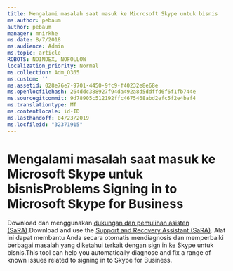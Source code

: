 ```yaml
---
title: Mengalami masalah saat masuk ke Microsoft Skype untuk bisnis
ms.author: pebaum
author: pebaum
manager: mnirkhe
ms.date: 8/7/2018
ms.audience: Admin
ms.topic: article
ROBOTS: NOINDEX, NOFOLLOW
localization_priority: Normal
ms.collection: Adm_O365
ms.custom: ''
ms.assetid: 028e76e7-9701-4450-9fc9-f40232e8e68e
ms.openlocfilehash: 264ddc388927f94da492a8d5ddffd6f6f1fb744e
ms.sourcegitcommit: 9d78905c512192ffc4675468abd2efc5f2e4baf4
ms.translationtype: MT
ms.contentlocale: id-ID
ms.lasthandoff: 04/23/2019
ms.locfileid: "32371915"
---
```

# <a name="problems-signing-in-to-microsoft-skype-for-business"></a><span data-ttu-id="8e300-102">Mengalami masalah saat masuk ke Microsoft Skype untuk bisnis</span><span class="sxs-lookup"><span data-stu-id="8e300-102">Problems Signing in to Microsoft Skype for Business</span></span>

<span data-ttu-id="8e300-103">Download dan menggunakan [dukungan dan pemulihan asisten (SaRA)](https://diagnostics.outlook.com/#/).</span><span class="sxs-lookup"><span data-stu-id="8e300-103">Download and use the [Support and Recovery Assistant (SaRA)](https://diagnostics.outlook.com/#/).</span></span> <span data-ttu-id="8e300-104">Alat ini dapat membantu Anda secara otomatis mendiagnosis dan memperbaiki berbagai masalah yang diketahui terkait dengan sign in ke Skype untuk bisnis.</span><span class="sxs-lookup"><span data-stu-id="8e300-104">This tool can help you automatically diagnose and fix a range of known issues related to signing in to Skype for Business.</span></span>
  

